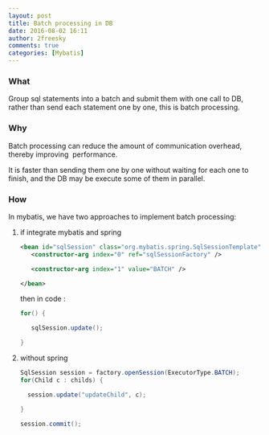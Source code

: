 ```yaml
---
layout: post
title: Batch processing in DB
date: 2016-08-02 16:11
author: 2freesky
comments: true
categories: [Mybatis]
---
```


### What

  Group sql statements into a batch and submit them with one call to DB, rather than send each statement one by one, 
  this is batch processing.

### Why

  Batch processing can reduce the amount of communication overhead, thereby improving  performance. 
  
  It is faster than sending them one by one without waiting for each one to finish, and the DB may be 
  execute some of them in parallel.
  
### How

  In mybatis, we have two approaches to implement batch processing:
  
  1. if integrate mybatis and spring
     
     ```xml
     <bean id="sqlSession" class="org.mybatis.spring.SqlSessionTemplate">
        <constructor-arg index="0" ref="sqlSessionFactory" />

        <constructor-arg index="1" value="BATCH" />

     </bean>
     ```
     
     then in code :

     ```java
     for() {

        sqlSession.update();

     }
     ```
     
  2. without spring
  
     ```java
     SqlSession session = factory.openSession(ExecutorType.BATCH);			
     for(Child c : childs) {

       session.update("updateChild", c);

     }

     session.commit();
     ```
